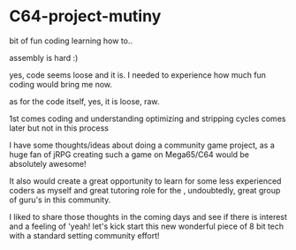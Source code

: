 # C64-project-mutiny

bit of fun coding learning how to..

assembly is hard :)

yes, code seems loose and it is.
I needed to experience how much
fun coding would bring me now.

as for the code itself, yes,
it is loose, raw.

1st comes coding and understanding
optimizing and stripping cycles
comes later but not in this process 

I have some thoughts/ideas about 
doing a community game project,
as a huge fan of jRPG creating such
a game on Mega65/C64 would be absolutely
awesome! 

It also would create a great opportunity
to learn for some less experienced coders
as myself and great tutoring role for the
, undoubtedly, great group of guru's in
this community.

I liked to share those thoughts in the
coming days and see if there is interest
and a feeling of 'yeah! let's kick start
this new wonderful piece of 8 bit tech with
a standard setting  community effort!


